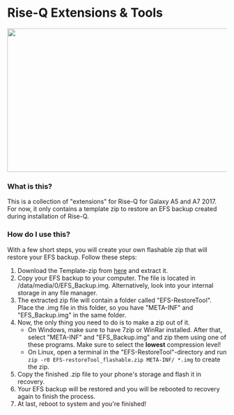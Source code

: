 # Rise-Q Extensions & Tools

<p align="center">
  <img width="506" height="330" src="https://forum.xda-developers.com/proxy.php?image=https%3A%2F%2Fi.ibb.co%2FwsqPkyw%2Frise-Q.png&hash=7f5f1020afda12cbfed68669643c3f43">
</p>

### What is this?
This is a collection of "extensions" for Rise-Q for Galaxy A5 and A7 2017.
For now, it only contains a template zip to restore an EFS backup created during installation of Rise-Q.

### How do I use this?
With a few short steps, you will create your own flashable zip that will restore your EFS backup.
Follow these steps:

1. Download the Template-zip from [here](https://github.com/Simon1511/Rise-Q_stuff/archive/master.zip) and extract it.
2. Copy your EFS backup to your computer. The file is located in /data/media/0/EFS_Backup.img. Alternatively, look into your internal storage in any file manager.
3. The extracted zip file will contain a folder called "EFS-RestoreTool". Place the .img file in this folder, so you have "META-INF" and "EFS_Backup.img" in the same folder.
4. Now, the only thing you need to do is to make a zip out of it.
   - On Windows, make sure to have 7zip or WinRar installed. After that, select "META-INF" and "EFS_Backup.img" and zip them using one of these programs. Make sure to select the **lowest** compression level!
   - On Linux, open a terminal in the "EFS-RestoreTool"-directory and run `zip -r0 EFS-restoreTool_flashable.zip META-INF/ *.img` to create the zip.
5. Copy the finished .zip file to your phone's storage and flash it in recovery.
6. Your EFS backup will be restored and you will be rebooted to recovery again to finish the process.
7. At last, reboot to system and you're finished!
